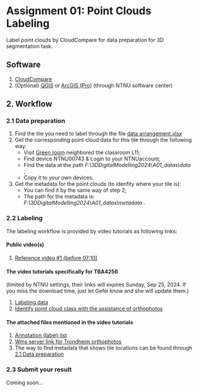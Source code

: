 # Assignment 01: Point Clouds Labeling
Label point clouds by CloudCompare for data preparation for 3D segmentation task.

## Software
1. [CloudCompare](https://www.danielgm.net/cc/)
2. (Optional) [QGIS](https://www.qgis.org/) or [ArcGIS (Pro)](https://www.esri.com/en-us/arcgis/products/arcgis-pro/overview?srsltid=AfmBOor314a-hTZeIX6diXq_sYR3lMnkMjCa82ZZIHWk3zrQvkcig1bd) (through NTNU software center)

## 2. Workflow
### 2.1 Data preparation
1. Find the tile you need to label through the file [data arrangement.xlsx](./data%20arrangement.xlsx)
2. Get the corresponding point cloud data for this tile through the following way:
   - Visit [Green room](https://link.mazemap.com/Pah28i1x) neighbored the classroom L11;
   - Find device NTNU00743 & Login to your NTNUaccount;
   - Find the data at the path *F:\3DDigitalModelling2024\A01_datas\data* ; 
   - Copy it to your own devices.  
3. Get the metadata for the point clouds (to idenfity where your tile is):
   - You can find it by the same way of step 2;
   - The path for the metadata is: *F:\3DDigitalModelling2024\A01_datas\metadata* . 

### 2.2 Labeling
The labeling workflow is provided by video tutorials as following links:
#### Public video(s)
1. [Reference video #1 (before 07:10)](https://www.youtube.com/watch?v=B61WNd7R_w4)

#### The video tutorials specifically for TBA4256  
(limited by NTNU settings, their links will expires Sunday, Sep 25, 2024. 
If you miss the download time, just let Gefei know and she will update them.)
1. [Labeling data](https://studntnu-my.sharepoint.com/:v:/g/personal/gefeik_ntnu_no/EXV4PNuUrMZIojDIbr6L38QBurgp2KtLI_qtiaAnyPLc_A?nav=eyJyZWZlcnJhbEluZm8iOnsicmVmZXJyYWxBcHAiOiJPbmVEcml2ZUZvckJ1c2luZXNzIiwicmVmZXJyYWxBcHBQbGF0Zm9ybSI6IldlYiIsInJlZmVycmFsTW9kZSI6InZpZXciLCJyZWZlcnJhbFZpZXciOiJNeUZpbGVzTGlua0NvcHkifX0&e=WltjLS)
2. [Identify point cloud class with the assistance of orthophotos](https://studntnu-my.sharepoint.com/:v:/g/personal/gefeik_ntnu_no/EaIvGhdVZhNHqdCuc1TSwJ8B1f7d4dqGBdyw6qlqjjRfGg?nav=eyJyZWZlcnJhbEluZm8iOnsicmVmZXJyYWxBcHAiOiJPbmVEcml2ZUZvckJ1c2luZXNzIiwicmVmZXJyYWxBcHBQbGF0Zm9ybSI6IldlYiIsInJlZmVycmFsTW9kZSI6InZpZXciLCJyZWZlcnJhbFZpZXciOiJNeUZpbGVzTGlua0NvcHkifX0&e=zRCDfy)


#### The attached files mentioned in the video tutorials
1. [Annotation (label) list](./Annotation%20list.txt)
2. [Wms server link for Trondheim orthophotos](https://wms.geonorge.no/skwms1/wms.nib-prosjekter)
3. The way to find metadata that shows tile locations can be found through [2.1 Data preparation](#21-data-preparation)

### 2.3 Submit your result
Coming soon...

